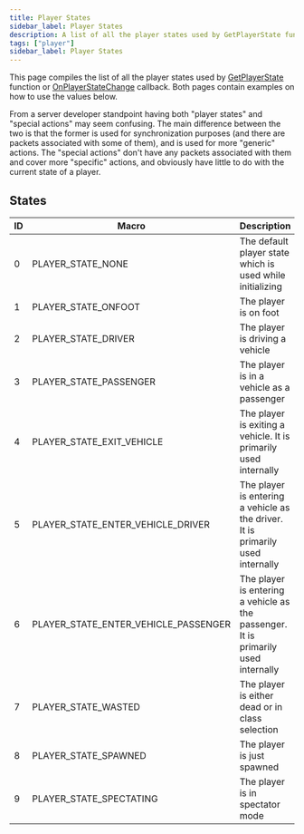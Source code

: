 ```yaml
---
title: Player States
sidebar_label: Player States
description: A list of all the player states used by GetPlayerState function or OnPlayerStateChange callback.
tags: ["player"]
sidebar_label: Player States
---
```


This page compiles the list of all the player states used by [GetPlayerState](../functions/GetPlayerState) function or [OnPlayerStateChange](../callbacks/OnPlayerStateChange) callback. Both pages contain examples on how to use the values below.

From a server developer standpoint having both "player states" and "special actions" may seem confusing. The main difference between the two is that the former is used for synchronization purposes (and there are packets associated with some of them), and is used for more "generic" actions. The "special actions" don't have any packets associated with them and cover more "specific" actions, and obviously have little to do with the current state of a player.

## States

| ID  | Macro                                | Description                                                                        |
| --- | ------------------------------------ | ---------------------------------------------------------------------------------- |
| 0   | PLAYER_STATE_NONE                    | The default player state which is used while initializing                          |
| 1   | PLAYER_STATE_ONFOOT                  | The player is on foot                                                              |
| 2   | PLAYER_STATE_DRIVER                  | The player is driving a vehicle                                                    |
| 3   | PLAYER_STATE_PASSENGER               | The player is in a vehicle as a passenger                                          |
| 4   | PLAYER_STATE_EXIT_VEHICLE            | The player is exiting a vehicle. It is primarily used internally                   |
| 5   | PLAYER_STATE_ENTER_VEHICLE_DRIVER    | The player is entering a vehicle as the driver. It is primarily used internally    |
| 6   | PLAYER_STATE_ENTER_VEHICLE_PASSENGER | The player is entering a vehicle as the passenger. It is primarily used internally |
| 7   | PLAYER_STATE_WASTED                  | The player is either dead or in class selection                                    |
| 8   | PLAYER_STATE_SPAWNED                 | The player is just spawned                                                         |
| 9   | PLAYER_STATE_SPECTATING              | The player is in spectator mode                                                    |
